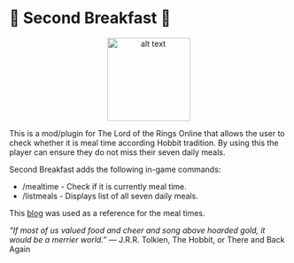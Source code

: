 # 🍳 Second Breakfast 🥔

<div align="center">
<img src="https://i.kym-cdn.com/entries/icons/original/000/037/231/Untitled.jpg" alt="alt text" title="image Title" height="150"/>
</div>

This is a mod/plugin for The Lord of the Rings Online that allows the user to check whether it is meal time according Hobbit tradition.
By using this the player can ensure they do not miss their seven daily meals.

Second Breakfast adds the following in-game commands:

- /mealtime - Check if it is currently meal time.
- /listmeals - Displays list of all seven daily meals.

This [blog](https://www.webstaurantstore.com/blog/1786/hobbit-meals-to-celebrate-hobbit-day.html) was used as a reference for the meal times.

*“If most of us valued food and cheer and song above hoarded gold, it would be a merrier world.”* ― J.R.R. Tolkien, The Hobbit, or There and Back Again

